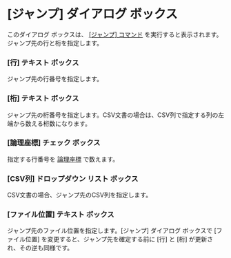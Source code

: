 # \[ジャンプ\] ダイアログ ボックス

このダイアログ ボックスは、 [\[ジャンプ\] コマンド](../../cmd/edit/jump) を実行すると表示されます。ジャンプ先の行と桁を指定します。

### \[行\] テキスト ボックス

ジャンプ先の行番号を指定します。

### \[桁\] テキスト ボックス

ジャンプ先の桁番号を指定します。CSV文書の場合は、CSV列で指定する列の左端から数える桁数になります。

### \[論理座標\] チェック ボックス

指定する行番号を [論理座標](../../glossary/logicalcoordinates) で数えます。

### \[CSV列\] ドロップダウン リスト ボックス

CSV文書の場合、ジャンプ先のCSV列を指定します。

### \[ファイル位置\] テキスト ボックス

ジャンプ先のファイル位置を指定します。\[ジャンプ\] ダイアログ ボックスで \[ファイル位置\] を変更すると、ジャンプ先を確定する前に \[行\] と \[桁\] が更新され、その逆も同様です。


